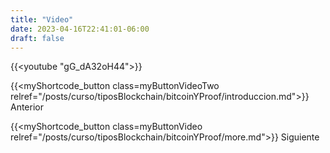 ```yaml
---
title: "Video"
date: 2023-04-16T22:41:01-06:00
draft: false
---
```


{{<youtube "gG_dA32oH44">}}

{{<myShortcode_button class=myButtonVideoTwo relref="/posts/curso/tiposBlockchain/bitcoinYProof/introduccion.md">}} Anterior

{{<myShortcode_button class=myButtonVideo relref="/posts/curso/tiposBlockchain/bitcoinYProof/more.md">}} Siguiente